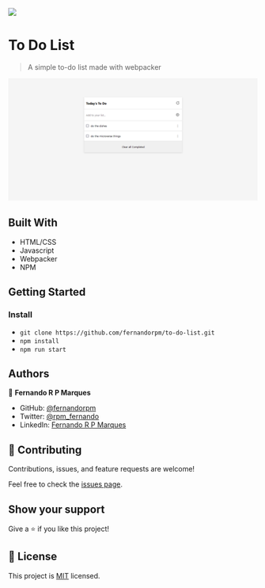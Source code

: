 ![](https://img.shields.io/badge/Microverse-blueviolet)

# To Do List

> A simple to-do list made with webpacker

![screenshot](./app_screenshot.png)

## Built With

- HTML/CSS
- Javascript
- Webpacker
- NPM



## Getting Started

### Install

- `git clone https://github.com/fernandorpm/to-do-list.git`
- `npm install`
- `npm run start`



## Authors

👤 **Fernando R P Marques**

- GitHub: [@fernandorpm](https://github.com/fernandorpm)
- Twitter: [@rpm_fernando](https://twitter.com/rpm_fernando)
- LinkedIn: [Fernando R P Marques](https://linkedin.com/in/fernandorpm)

## 🤝 Contributing

Contributions, issues, and feature requests are welcome!

Feel free to check the [issues page](../../issues/).

## Show your support

Give a ⭐️ if you like this project!

## 📝 License

This project is [MIT](./MIT.md) licensed.

